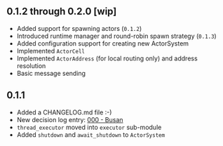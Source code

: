 ## 0.1.2 through 0.2.0 [wip]

  + Added support for spawning actors (`0.1.2`)
  + Introduced runtime manager and round-robin spawn strategy (`0.1.3`)
  + Added configuration support for creating new ActorSystem
  + Implemented `ActorCell`
  + Implemented `ActorAddress` (for local routing only) and address resolution
  + Basic message sending

## 0.1.1

  + Added a CHANGELOG.md file :-)
  + New decision log entry: [000 - Busan][dl_000]
  + `thread_executor` moved into `executor` sub-module
  + Added `shutdown` and `await_shutdown` to `ActorSystem`

  [dl_000]: http://github.com/JohnMurray/busan/blob/master/decisions/000-busan.md
